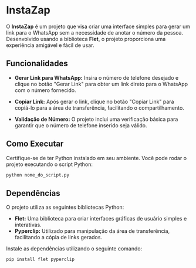 # InstaZap

O **InstaZap** é um projeto que visa criar uma interface simples para gerar um link para o WhatsApp sem a necessidade de anotar o número da pessoa. Desenvolvido usando a biblioteca **Flet**, o projeto proporciona uma experiência amigável e fácil de usar.

## Funcionalidades

- **Gerar Link para WhatsApp:** Insira o número de telefone desejado e clique no botão "Gerar Link" para obter um link direto para o WhatsApp com o número fornecido.

- **Copiar Link:** Após gerar o link, clique no botão "Copiar Link" para copiá-lo para a área de transferência, facilitando o compartilhamento.

- **Validação de Número:** O projeto inclui uma verificação básica para garantir que o número de telefone inserido seja válido.

## Como Executar

Certifique-se de ter Python instalado em seu ambiente. Você pode rodar o projeto executando o script Python:

```bash
python nome_do_script.py
```

## Dependências

O projeto utiliza as seguintes bibliotecas Python:

- **Flet:** Uma biblioteca para criar interfaces gráficas de usuário simples e interativas.
- **Pyperclip:** Utilizado para manipulação da área de transferência, facilitando a cópia de links gerados.

Instale as dependências utilizando o seguinte comando:

```bash
pip install flet pyperclip
